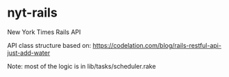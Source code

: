 nyt-rails
=========

New York Times Rails API

API class structure based on: https://codelation.com/blog/rails-restful-api-just-add-water 

Note: most of the logic is in lib/tasks/scheduler.rake
